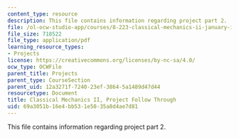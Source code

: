 ```yaml
---
content_type: resource
description: This file contains information regarding project part 2.
file: /ol-ocw-studio-app/courses/8-223-classical-mechanics-ii-january-iap-2017/69a3051b16e4bb531e5035a8d4ae7d81_MIT8_223IAP17_ProjectPart2.pdf
file_size: 718522
file_type: application/pdf
learning_resource_types:
- Projects
license: https://creativecommons.org/licenses/by-nc-sa/4.0/
ocw_type: OCWFile
parent_title: Projects
parent_type: CourseSection
parent_uid: 12a3271f-7240-23ef-3864-5a1489d47d44
resourcetype: Document
title: Classical Mechanics II, Project Follow Through
uid: 69a3051b-16e4-bb53-1e50-35a8d4ae7d81
---
```

This file contains information regarding project part 2.